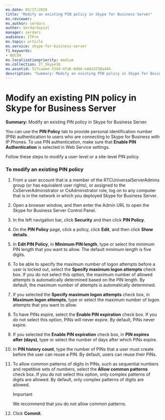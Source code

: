 ```yaml
---
ms.date: 03/17/2018
title: "Modify an existing PIN policy in Skype for Business Server"
ms.reviewer: 
ms.author: serdars
author: SerdarSoysal
manager: serdars
audience: ITPro
ms.topic: article
ms.service: skype-for-business-server
f1.keywords:
- NOCSH
ms.localizationpriority: medium
ms.collection: IT_Skype16
ms.assetid: 517caaee-3349-4fa6-8d86-e4da3258a445
description: "Summary: Modify an existing PIN policy in Skype for Business Server."
---
```


# Modify an existing PIN policy in Skype for Business Server
 
**Summary:** Modify an existing PIN policy in Skype for Business Server.
  
You can use the **PIN Policy** tab to provide personal identification number (PIN) authentication to users who are connecting to Skype for Business with IP Phones. To use PIN authentication, make sure that **Enable PIN Authentication** is selected in Web Service settings.
  
Follow these steps to modify a user-level or a site-level PIN policy. 
  
### To modify an existing PIN policy

1.  From a user account that is a member of the RTCUniversalServerAdmins group (or has equivalent user rights), or assigned to the CsServerAdministrator or CsAdministrator role, log on to any computer that is in the network in which you deployed Skype for Business Server.
    
2. Open a browser window, and then enter the Admin URL to open the Skype for Business Server Control Panel. 
    
3. In the left navigation bar, click **Security** and then click **PIN Policy**.
    
4. On the **PIN Policy** page, click a policy, click **Edit**, and then click **Show details**.
    
5. In **Edit PIN Policy**, in **Minimum PIN length**, type or select the minimum PIN length that you want to allow. The default minimum length is five digits.
    
6. To be able to specify the maximum number of logon attempts before a user is locked out, select the **Specify maximum logon attempts** check box. If you do not select this option, the maximum number of allowed attempts is automatically determined based on the PIN length. By default, the maximum number of attempts is automatically determined.
    
7. If you selected the **Specify maximum logon attempts** check box, in **Maximum logon attempts**, type or select the maximum number of logon attempts that you want to allow.
    
8. To have PINs expire, select the **Enable PIN expiration** check box. If you do not select this option, PINs will never expire. By default, PINs never expire.
    
9. If you selected the **Enable PIN expiration** check box, in **PIN expires after (days)**, type or select the number of days after which PINs expire.
    
10. In **PIN history count**, type the number of PINs that a user must create before the user can reuse a PIN. By default, users can reuse their PINs.
    
11. To allow common patterns of digits in PINs, such as sequential numbers and repetitive sets of numbers, select the **Allow common patterns** check box. If you do not select this option, only complex patterns of digits are allowed. By default, only complex patterns of digits are allowed.
    
    > [!IMPORTANT]
    > We recommend that you do not allow common patterns. 
  
12. Click **Commit**.
    


